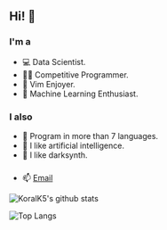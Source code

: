 ## Hi! 👋

### I'm a
- 💻 Data Scientist.
- 👨‍💻 Competitive Programmer.
- 📜 Vim Enjoyer.
- 🤖 Machine Learning Enthusiast.

### I also
- 🐍 Program in more than 7 languages.
- 🧠 I like artificial intelligence.
- 🎵 I like darksynth.

###
- 📫 [Email](kulacoglukoral@gmail.com)

![KoralK5's github stats](https://github-readme-stats.vercel.app/api?username=KoralK5&show_icons=true&theme=gruvbox)

![Top Langs](https://github-readme-stats.vercel.app/api/top-langs/?username=KoralK5&show_icons=true&theme=gruvbox)

